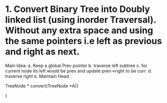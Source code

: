 # 1. Convert Binary Tree into Doubly linked list (using inorder Traversal). Without any extra space and using the same pointers i.e left as previous and right as next.

Main Idea:
a. Keep a global Prev pointer
b. traverse left subtree
c. for current node its left would be prev and update prev->right to be curr.
d. traverse right
e. Maintain Head

TreeNode * convert(TreeNode *A){

}

